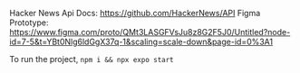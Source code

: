 Hacker News Api Docs: https://github.com/HackerNews/API
Figma Prototype: https://www.figma.com/proto/QMt3LASGFVsJu8z8G2F5J0/Untitled?node-id=7-5&t=YBt0Nlg6ldGgX37q-1&scaling=scale-down&page-id=0%3A1

To run the project, `npm i && npx expo start`
